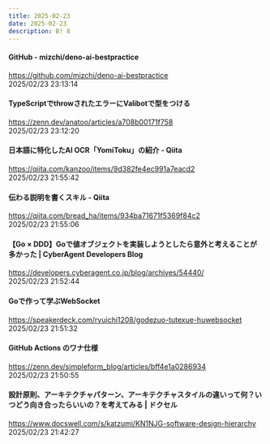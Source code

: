 ```yaml
---
title: 2025-02-23
date: 2025-02-23
description: B! 8
---
```


#### GitHub - mizchi/deno-ai-bestpractice
https://github.com/mizchi/deno-ai-bestpractice<br>
2025/02/23 23:13:14<br>


#### TypeScriptでthrowされたエラーにValibotで型をつける
https://zenn.dev/anatoo/articles/a708b00171f758<br>
2025/02/23 23:12:20<br>


#### 日本語に特化したAI OCR「YomiToku」の紹介 - Qiita
https://qiita.com/kanzoo/items/9d382fe4ec991a7eacd2<br>
2025/02/23 21:55:42<br>


#### 伝わる説明を書くスキル - Qiita
https://qiita.com/bread_ha/items/934ba71671f5369f84c2<br>
2025/02/23 21:55:06<br>


#### 【Go × DDD】Goで値オブジェクトを実装しようとしたら意外と考えることが多かった | CyberAgent Developers Blog
https://developers.cyberagent.co.jp/blog/archives/54440/<br>
2025/02/23 21:52:44<br>


#### Goで作って学ぶWebSocket
https://speakerdeck.com/ryuichi1208/godezuo-tutexue-huwebsocket<br>
2025/02/23 21:51:32<br>


#### GitHub Actions のワナ仕様
https://zenn.dev/simpleform_blog/articles/bff4e1a0286934<br>
2025/02/23 21:50:55<br>


#### 設計原則、アーキテクチャパターン、アーキテクチャスタイルの違いって何？いつどう向き合ったらいいの？を考えてみる | ドクセル
https://www.docswell.com/s/katzumi/KN1NJG-software-design-hierarchy<br>
2025/02/23 21:42:27<br>



